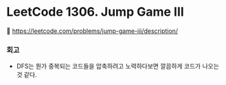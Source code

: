 # LeetCode 1306. Jump Game III

🔗 https://leetcode.com/problems/jump-game-iii/description/

### 회고
- DFS는 뭔가 중복되는 코드들을 압축하려고 노력하다보면 깔끔하게 코드가 나오는 것 같다.